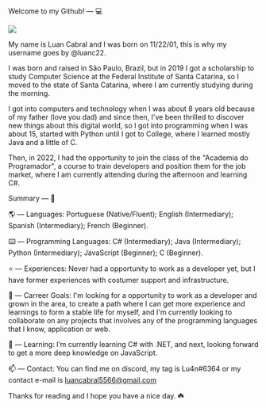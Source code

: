 Welcome to my Github! — 💻

![](https://komarev.com/ghpvc/?luanc22&color=grey&style=for-the-badge)

My name is Luan Cabral and I was born on 11/22/01, this is why my username goes by @luanc22.

I was born and raised in São Paulo, Brazil, but in 2019 I got a scholarship to study Computer Science at the Federal Institute of Santa Catarina, so I moved to the state of Santa Catarina, where I am currently studying during the morning.

I got into computers and technology when I was about 8 years old because of my father (love you dad) and since then, I've been thrilled to discover new things about this digital world, so I got into programming when I was about 15, started with Python until I got to College, where I learned mostly Java and a little of C.

Then, in 2022, I had the opportunity to join the class of the "Academia do Programador", a course to train developers and position them for the job market, where I am currently attending during the afternoon and learning C#.
 
 Summary — 📜
 
 🌎 — Languages: Portuguese (Native/Fluent); English (Intermediary); Spanish (Intermediary); French (Beginner).
 
 ⌨️ — Programming Languages: C# (Intermediary); Java (Intermediary); Python (Intermediary); JavaScript (Beginner); C (Beginner).
 
 ⭐ — Experiences: Never had a opportunity to work as a developer yet, but I have former experiences with costumer support and infrastructure.
 
 🚀 — Carreer Goals: I'm looking for a opportunity to work as a developer and grown in the area, to create a path where I can get more experience and learnings to form a stable life for myself, and I'm currently looking to collaborate on any projects that involves any of the programming languages that I know, application or web.
 
 🌱 — Learning: I’m currently learning C# with .NET, and next, looking forward to get a more deep knowledge on JavaScript.
 
 📫 — Contact: You can find me on discord, my tag is Lu4n#6364 or my contact e-mail is luancabral5566@gmail.com
 
 Thanks for reading and I hope you have a nice day. ☘️ 
 
 
